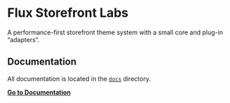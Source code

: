# Flux Storefront Labs

A performance-first storefront theme system with a small core and plug-in “adapters”.

## Documentation

All documentation is located in the [`docs`](./docs) directory.

[**Go to Documentation**](./docs/README.md) 